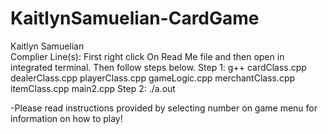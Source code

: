 # KaitlynSamuelian-CardGame
Kaitlyn Samuelian  
Complier Line(s):
First right click On Read Me file and then open in integrated terminal. Then follow steps below. 
Step 1:
g++ cardClass.cpp dealerClass.cpp playerClass.cpp gameLogic.cpp merchantClass.cpp itemClass.cpp main2.cpp 
Step 2:
./a.out

-Please read instructions provided by selecting number on game menu for information on how to play! 
